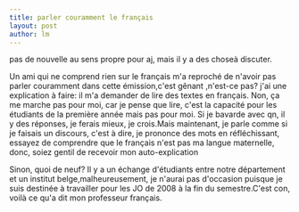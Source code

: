 ```yaml
---
title: parler couramment le français 
layout: post
author: lm
---
```

<p>pas de nouvelle au sens propre pour aj, mais il y a des choseà discuter.</p>
<p>Un ami qui ne comprend rien sur le français m&#39;a reproché de n&#39;avoir pas parler couramment dans cette émission,c&#39;est gênant ,n&#39;est-ce pas? j&#39;ai une explication à faire: il m&#39;a demander de lire des textes en français. Non, ça me marche pas pour moi, car je pense que lire, c&#39;est la capacité pour les étudiants de la première année mais pas pour moi. Si je bavarde avec qn, il y des réponses, je ferais mieux, je crois.Mais maintenant, je parle comme si je faisais un discours, c&#39;est à dire, je prononce des mots en réfléchissant, essayez de comprendre que le français n&#39;est pas ma langue maternelle, donc, soiez gentil de recevoir mon auto-explication<img src="/modules/tinymce/tinymce/jscripts/tiny_mce/plugins/emotions/images/smiley-wink.gif" border="0" alt="" /></p>
<p> Sinon, quoi de neuf? Il y a un échange d&#39;étudiants entre notre département et un institut belge,malheureusement, je n&#39;aurai pas d&#39;occasion puisque je suis destinée à travailler pour les JO de 2008 à la fin du semestre.C&#39;est con, voilà ce qu&#39;a dit mon professeur français.  </p>
